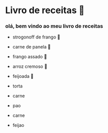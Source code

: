 # **Livro** de receitas :cake:  

### olá, bem vindo ao meu livro de receitas

- strogonoff de frango :tomato: 

- carne de panela :meat_on_bone:

- frango assado :chicken:

- arroz cremoso :rice:

- feijoada :bacon:

- torta

- carne 

- pao

- carne

- feijao
